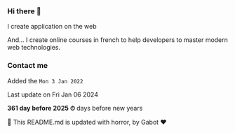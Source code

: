 ### Hi there 👋

I create application on the web 

And... I create online courses in french to help developers to master modern web technologies.

### Contact me

Added the `Mon 3 Jan 2022`

Last update on Fri Jan 06 2024

**361 day before 2025 ⏱** days before new years

🤖 This README.md is updated with horror, by Gabot ❤️
